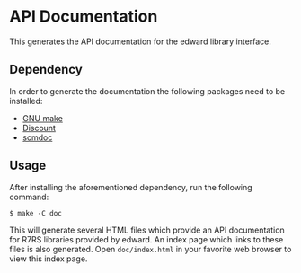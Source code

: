 # API Documentation

This generates the API documentation for the edward library interface.

## Dependency

In order to generate the documentation the following packages need to be installed:

* [GNU make][gnu make]
* [Discount][discount web]
* [scmdoc][scmdoc github]

## Usage

After installing the aforementioned dependency, run the following command:

    $ make -C doc

This will generate several HTML files which provide an API documentation for R7RS libraries provided by edward.
An index page which links to these files is also generated.
Open `doc/index.html` in your favorite web browser to view this index page.

[gnu make]: https://www.gnu.org/software/make
[discount web]: http://www.pell.portland.or.us/~orc/Code/discount/
[scmdoc github]: https://github.com/nmeum/scmdoc

